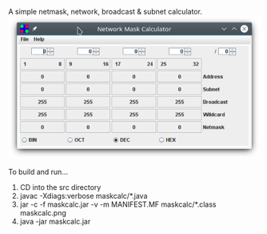 A simple netmask, network, broadcast & subnet calculator.
<img src="maskcalc_window.png" alt="maskcalc window"/>

To build and run...
1. CD into the src directory
2. javac -Xdiags:verbose maskcalc/*.java
3. jar -c -f maskcalc.jar -v -m MANIFEST.MF maskcalc/*.class maskcalc.png
4. java -jar maskcalc.jar
